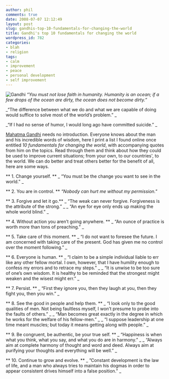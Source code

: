 ```yaml
---
author: phil
comments: true
date: 2008-07-07 12:12:49
layout: post
slug: gandhis-top-10-fundamentals-for-changing-the-world
title: Gandhi's top 10 fundamentals for changing the world
wordpress_id: 782
categories:
- blah
- religion
tags:
- calm
- improvement
- peace
- personal development
- self improvement
---
```


![Gandhi](http://upload.wikimedia.org/wikipedia/commons/thumb/2/2c/Gandhi_studio_1931.jpg/225px-Gandhi_studio_1931.jpg)
_“You must not lose faith in humanity. Humanity is an ocean; if a few drops of the ocean are dirty, the ocean does not become dirty.”_

_“The difference between what we do and what we are capable of doing would suffice to solve most of the world’s problem.” _

_“If I had no sense of humor, I would long ago have committed suicide.” _

[Mahatma Gandhi](http://en.wikipedia.org/wiki/Mahatma_Gandhi) needs no introduction. Everyone knows about the man and his incredible words of wisdom, here I print a list I found online once entitled _10 fundamentals for changing the world_, with accompanying quotes from him on the topics.  Read through them and think about how they could be used to improve current situations; from your own, to our countries', to the world.  We can do better and treat others better for the benefit of all, here are some ways.

** 1. Change yourself. **
_ “You must be the change you want to see in the world.” _

** 2. You are in control. **
_“Nobody can hurt me without my permission."_

** 3. Forgive and let it go.**
_ “The weak can never forgive. Forgiveness is the attribute of the strong.” _
_ “An eye for eye only ends up making the whole world blind.” _

<!-- more -->

** 4. Without action you aren’t going anywhere. **
_ “An ounce of practice is worth more than tons of preaching.” _

** 5. Take care of this moment. **
_ “I do not want to foresee the future. I am concerned with taking care of the present. God has given me no control over the moment following.” _

** 6. Everyone is human. **
_ “I claim to be a simple individual liable to err like any other fellow mortal. I own, however, that I have humility enough to confess my errors and to retrace my steps.” _
_ “It is unwise to be too sure of one’s own wisdom. It is healthy to be reminded that the strongest might weaken and the wisest might err.” _

** 7. Persist. **
_ “First they ignore you, then they laugh at you, then they fight you, then you win.” _

** 8. See the good in people and help them. **
_ “I look only to the good qualities of men. Not being faultless myself, I won’t presume to probe into the faults of others.” _
_ “Man becomes great exactly in the degree in which he works for the welfare of his fellow-men.” _
_ “I suppose leadership at one time meant muscles; but today it means getting along with people.” _

** 9. Be congruent, be authentic, be your true self. **
_ “Happiness is when what you think, what you say, and what you do are in harmony.” _
_ “Always aim at complete harmony of thought and word and deed. Always aim at purifying your thoughts and everything will be well.” _

** 10. Continue to grow and evolve. **
_ ”Constant development is the law of life, and a man who always tries to maintain his dogmas in order to appear consistent drives himself into a false position.” _
